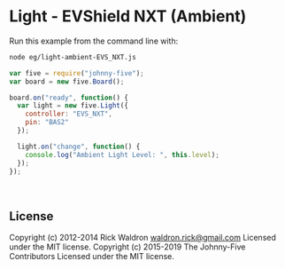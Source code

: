 <!--remove-start-->

# Light - EVShield NXT (Ambient)

<!--remove-end-->








Run this example from the command line with:
```bash
node eg/light-ambient-EVS_NXT.js
```


```javascript
var five = require("johnny-five");
var board = new five.Board();

board.on("ready", function() {
  var light = new five.Light({
    controller: "EVS_NXT",
    pin: "BAS2"
  });

  light.on("change", function() {
    console.log("Ambient Light Level: ", this.level);
  });
});

```








&nbsp;

<!--remove-start-->

## License
Copyright (c) 2012-2014 Rick Waldron <waldron.rick@gmail.com>
Licensed under the MIT license.
Copyright (c) 2015-2019 The Johnny-Five Contributors
Licensed under the MIT license.

<!--remove-end-->
